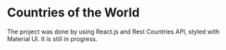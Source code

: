 # Countries of the World



The project was done by using React.js and Rest Countries API, styled with Material UI. It is still in progress.


